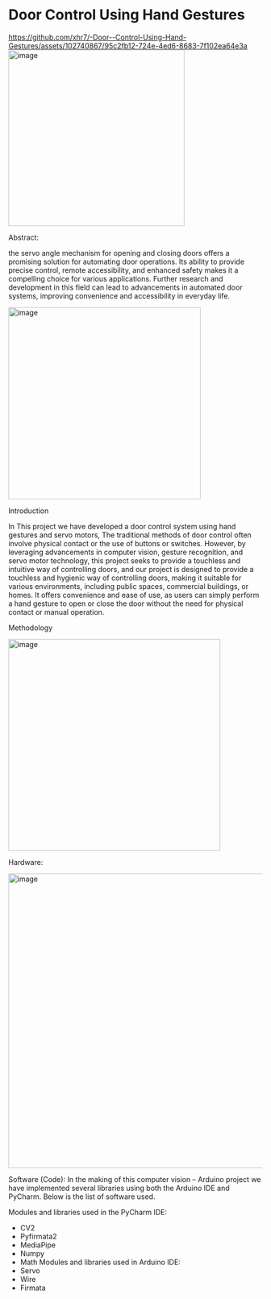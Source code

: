 #  Door Control Using Hand Gestures


https://github.com/xhr7/-Door--Control-Using-Hand-Gestures/assets/102740867/95c2fb12-724e-4ed6-8683-7f102ea64e3a
<img width="349" alt="image" src="https://github.com/xhr7/-Door--Control-Using-Hand-Gestures/assets/102740867/d58a3d07-8b23-4366-bd31-8c8ccd205796">



Abstract:

the servo angle mechanism for opening and closing doors offers a promising solution for automating door operations. Its ability to provide precise control, remote accessibility, and enhanced safety makes it a compelling choice for various applications. Further research and development in this field can lead to advancements in automated door systems, improving convenience and accessibility in everyday life.

<img width="381" alt="image" src="https://github.com/xhr7/-Door--Control-Using-Hand-Gestures/assets/102740867/71b823e9-e043-45a5-9be7-486add3b669c">




Introduction

In This project we have developed a door control system using hand gestures and servo motors, The traditional methods of door control often involve physical contact or the use of buttons or switches. However, by leveraging advancements in computer vision, gesture recognition, and servo motor technology, this project seeks to provide a touchless and intuitive way of controlling doors, and our project is designed to provide a touchless and hygienic way of controlling doors, making it suitable for various environments, including public spaces, commercial buildings, or homes. It offers convenience and ease of use, as users can simply perform a hand gesture to open or close the door without the need for physical contact or manual operation.

Methodology


<img width="420" alt="image" src="https://github.com/xhr7/-Door--Control-Using-Hand-Gestures/assets/102740867/8ebe3aac-6141-4bcd-8217-43fbe7ed4dea">



Hardware:


<img width="584" alt="image" src="https://github.com/xhr7/-Door--Control-Using-Hand-Gestures/assets/102740867/6417309d-3698-4eec-afd8-2956333ae2be">


Software (Code):
In the making of this computer vision – Arduino project we have implemented several libraries using both the Arduino IDE and PyCharm. Below is the list of software used.



Modules and libraries used in the PyCharm IDE:
-	CV2
-	Pyfirmata2
-	MediaPipe
-	Numpy
-	Math
Modules and libraries used in Arduino IDE:
-	Servo 
-	Wire
-	Firmata



